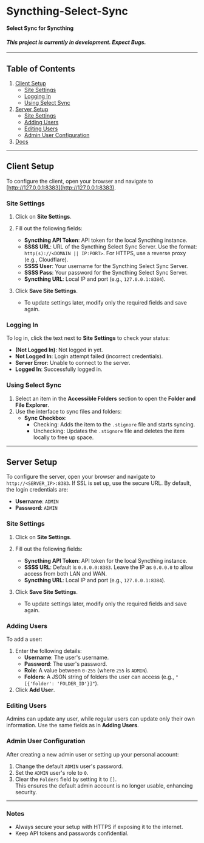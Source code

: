 # Syncthing-Select-Sync

**Select Sync for Syncthing**

#### **_This project is currently in development. Expect Bugs._**

---

## Table of Contents
1. [Client Setup](#client-setup)
   - [Site Settings](#site-settings)
   - [Logging In](#logging-in)
   - [Using Select Sync](#using-select-sync)
2. [Server Setup](#server-setup)
   - [Site Settings](#site-settings-1)
   - [Adding Users](#adding-users)
   - [Editing Users](#editing-users)
   - [Admin User Configuration](#admin-user-configuration)
3. [Docs](docs/main-docs.md)

---

## Client Setup

To configure the client, open your browser and navigate to [http://127.0.0.1:8383](http://127.0.0.1:8383).

### Site Settings
1. Click on **Site Settings**.
2. Fill out the following fields:
   - **Syncthing API Token**: API token for the local Syncthing instance.
   - **SSSS URL**: URL of the Syncthing Select Sync Server. Use the format: `http(s)://<DOMAIN || IP:PORT>`. For HTTPS, use a reverse proxy (e.g., Cloudflare).
   - **SSSS User**: Your username for the Syncthing Select Sync Server.
   - **SSSS Pass**: Your password for the Syncthing Select Sync Server.
   - **Syncthing URL**: Local IP and port (e.g., `127.0.0.1:8384`).

3. Click **Save Site Settings**.  
   - To update settings later, modify only the required fields and save again.

### Logging In
To log in, click the text next to **Site Settings** to check your status:
- **(Not Logged In)**: Not logged in yet.
- **Not Logged In**: Login attempt failed (incorrect credentials).
- **Server Error**: Unable to connect to the server.
- **Logged In**: Successfully logged in.

### Using Select Sync
1. Select an item in the **Accessible Folders** section to open the **Folder and File Explorer**.
2. Use the interface to sync files and folders:
   - **Sync Checkbox**: 
     - Checking: Adds the item to the `.stignore` file and starts syncing.
     - Unchecking: Updates the `.stignore` file and deletes the item locally to free up space.

---

## Server Setup

To configure the server, open your browser and navigate to `http://<SERVER_IP>:8383`. If SSL is set up, use the secure URL. By default, the login credentials are:

- **Username**: `ADMIN`
- **Password**: `ADMIN`

### Site Settings
1. Click on **Site Settings**.
2. Fill out the following fields:
   - **Syncthing API Token**: API token for the local Syncthing instance.
   - **SSSS URL**: Default is `0.0.0.0:8383`. Leave the IP as `0.0.0.0` to allow access from both LAN and WAN.
   - **Syncthing URL**: Local IP and port (e.g., `127.0.0.1:8384`).

3. Click **Save Site Settings**.  
   - To update settings later, modify only the required fields and save again.

### Adding Users
To add a user:
1. Enter the following details:
   - **Username**: The user's username.
   - **Password**: The user's password.
   - **Role**: A value between `0-255` (where `255` is `ADMIN`).
   - **Folders**: A JSON string of folders the user can access (e.g., `"[{'folder': 'FOLDER_ID'}]"`).
2. Click **Add User**.

### Editing Users
Admins can update any user, while regular users can update only their own information. Use the same fields as in **Adding Users**.

### Admin User Configuration
After creating a new admin user or setting up your personal account:
1. Change the default `ADMIN` user's password.
2. Set the `ADMIN` user's role to `0`.
3. Clear the `Folders` field by setting it to `[]`.  
   This ensures the default admin account is no longer usable, enhancing security.

---

### Notes
- Always secure your setup with HTTPS if exposing it to the internet.
- Keep API tokens and passwords confidential.
